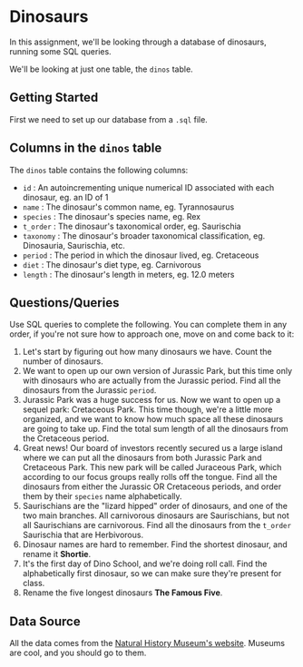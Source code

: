 # Dinosaurs
In this assignment, we'll be looking through a database of dinosaurs, running some SQL queries.

We'll be looking at just one table, the `dinos` table.


## Getting Started
First we need to set up our database from a `.sql` file.


## Columns in the `dinos` table
The `dinos` table contains the following columns:
+ `id` : An autoincrementing unique numerical ID associated with each dinosaur, eg. an ID of 1
+ `name` : The dinosaur's common name, eg. Tyrannosaurus
+ `species` : The dinosaur's species name, eg. Rex
+ `t_order` : The dinosaur's taxonomical order, eg. Saurischia
+ `taxonomy` :  The dinosaur's broader taxonomical classification, eg. Dinosauria, Saurischia, etc.
+ `period` : The period in which the dinosaur lived, eg. Cretaceous
+ `diet` : The dinosaur's diet type, eg. Carnivorous
+ `length` : The dinosaur's length in meters, eg. 12.0 meters

## Questions/Queries
Use SQL queries to complete the following. You can complete them in any order, if you're not sure how to approach one, move on and come back to it:
1. Let's start by figuring out how many dinosaurs we have. Count the number of dinosaurs.
1. We want to open up our own version of Jurassic Park, but this time only with dinosaurs who are actually from the Jurassic period. Find all the dinosaurs from the Jurassic `period`.
1. Jurassic Park was a huge success for us. Now we want to open up a sequel park: Cretaceous Park. This time though, we're  a little more organized, and we want to know how much space all these dinosaurs are going to take up. Find the total sum length of all the dinosaurs from the Cretaceous period.
1. Great news! Our board of investors recently secured us a large island where we can put all the dinosaurs from both Jurassic Park and Cretaceous Park. This new park will be called Juraceous Park, which according to our focus groups really rolls off the tongue. Find all the dinosaurs from either the Jurassic OR Cretaceous periods, and order them by their `species` name alphabetically.
1. Saurischians are the "lizard hipped" order of dinosaurs, and one of the two main branches. All carnivorous dinosaurs are Saurischians, but not all Saurischians are carnivorous. Find all the dinosaurs from the `t_order` Saurischia that are Herbivorous.
1. Dinosaur names are hard to remember. Find the shortest dinosaur, and rename it **Shortie**.
1. It's the first day of Dino School, and we're doing roll call. Find the alphabetically first dinosaur, so we can make sure they're present for class.
1. Rename the five longest dinosaurs **The Famous Five**.

## Data Source
All the data comes from the [Natural History Museum's website](http://www.nhm.ac.uk/discover/dino-directory/name/name-az-all.html). Museums are cool, and you should go to them.
